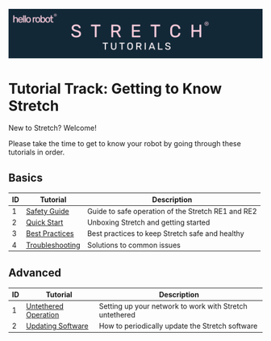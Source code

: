 ![](../images/banner.png)
# Tutorial Track: Getting to Know Stretch
New to Stretch? Welcome!

Please take the time to get to know your robot by going through these tutorials in order.

## Basics
| ID  | Tutorial                                    | Description                                        |
|-----|---------------------------------------------|----------------------------------------------------|
| 1   | [Safety Guide](safety_guide.md)             | Guide to safe operation of the Stretch RE1 and RE2 |
| 2   | [Quick Start](quick_start_guide.md)         | Unboxing Stretch and getting started               |
| 3   | [Best Practices](best_practices.md)         | Best practices to keep Stretch safe and healthy |
| 4   | [Troubleshooting](troubleshooting_guide.md) | Solutions to common issues          |

## Advanced
| ID  |Tutorial |  Description                                            |
|-----|----------------------------------|---------------------------------------------------------|
| 1   | [Untethered Operation](untethered_operation.md) | Setting up your network to work with Stretch untethered |
| 2   | [Updating Software](updating_software.md)       | How to periodically update the Stretch software         |

